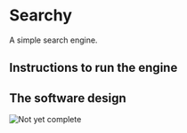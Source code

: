 # Searchy
A simple search engine.


## Instructions to run the engine


## The software design
![Not yet complete](https://mermaid.ink/img/eyJjb2RlIjoiZ3JhcGggTFJcbkEoUXVlcnkgUHJvY2Vzc29yKSAtLT4gQltEYXRhYmFzZV1cbkMoQ2Fyd2xlciktLT5CXG5EKEluZGV4ZXIpLS0-QlxuRShSYW5rZXIpLS0-QlxuRigoSW50ZXJmYWNlKSktLT5BIiwibWVybWFpZCI6eyJ0aGVtZSI6ImRlZmF1bHQifSwidXBkYXRlRWRpdG9yIjpmYWxzZX0)
